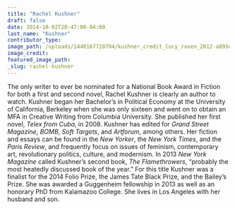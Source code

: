 ```yaml
---
title: "Rachel Kushner"
draft: false
date: 2014-10-02T20:47:00-04:00
last_name: "Kushner"
contributor_type:
image_path: /uploads/1440167728704/kushner_credit_lucy_raven_2012-a895d392eb496a9eb05f94f227f2d85d73c43b7f-s6-c10%20copy.tiff
image_credit:
featured_image_path:
_slug: rachel-kushner
---
```


The only writer to ever be nominated for a National Book Award in Fiction for both a first and second novel, Rachel Kushner is clearly an author to watch. Kushner began her Bachelor’s in Political Economy at the University of California, Berkeley when she was only sixteen and went on to obtain an MFA in Creative Writing from Columbia University. She published her first novel, _Telex from Cuba_, in 2008. Kushner has edited for _Grand Street Magazine_, _BOMB_, _Soft Targets_, and _Artforum_, among others. Her fiction and essays can be found in the _New Yorker_, the _New York Times_, and the _Paris Review_, and frequently focus on issues of feminism, contemporary art, revolutionary politics, culture, and modernism. In 2013 _New York Magazine_ called Kushner’s second book, _The Flamethrowers_, “probably the most heatedly discussed book of the year.” For this title Kushner was a finalist for the 2014 Folio Prize, the James Tate Black Prize, and the Bailey’s Prize. She was awarded a Guggenheim fellowship in 2013 as well as an honorary PhD from Kalamazoo College. She lives in Los Angeles with her husband and son.

